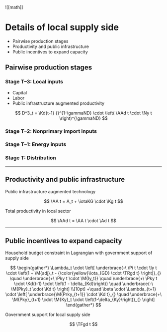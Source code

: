 ![[math]]

# Details of local supply side

* Pairwise production stages
* Productivity and public infrastructure
* Public incentives to expand capacity

## Pairwise production stages

### Stage T–3: Local inputs

* Capital
* Labor
* Public infrastructure augmented productivity

$$
D^3_t = \Kd{t-1} {}^{1-\gammaND} \cdot \left( \AAd t \cdot \Ny t \right)^{\gammaND}
$$

### Stage T–2: Nonprimary import inputs

### Stage T–1: Energy inputs

### Stage T: Distribution

---

## Productivity and public infrastructure

Public infrastructure augmented technology

$$
\AA t = A_t + \iotaKG \cdot \Kg t 
$$

Total productivity in local sector

$$
\AAd t = \AA t \cdot \Ad t
$$

---

## Public incentives to expand capacity

Household budget constraint in Lagrangian with government support of supply side


$$
\begin{gather*}
\Lambda_t \cdot \left[
\underbrace{-\ \Pi t \cdot \Iy t \cdot \left(1 + \M{adj}_t - {\color{yellow}\iota_{GD} \cdot \TRgd t} \right)}_{}
\quad \underbrace{+\ \Pky t \cdot \M{Iy_t}}
\quad \underbrace{+\ \Pky t \cdot \Kd{t-1} \cdot \left(1 - \delta_{Kd}\right)}
\quad \underbrace{-\ \M{Pky}_t \cdot \Kd t}
\right]
\\[10pt]
+\quad \beta \cdot \Lambda_{t+1} \cdot \left[
\underbrace{\M{Prky_{t+1}} \cdot \Kd t}_{}
\quad \underbrace{+\ \M{Pky}_{t+1} \cdot \M{Ky}_t \cdot \left(1-\delta_{Ky}\right)}_{}
\right]
\end{gather*} 
$$

Government support for local supply side

$$
\TFgd t
$$
